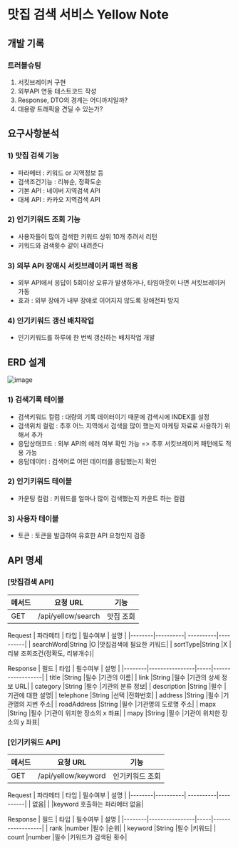 # 맛집 검색 서비스 Yellow Note

## 개발 기록
### 트러블슈팅
1) 서킷브레이커 구현
2) 외부API 연동 테스트코드 작성
3) Response, DTO의 경계는 어디까지일까?
4) 대용량 트래픽을 견딜 수 있는가?

## 요구사항분석
### 1) 맛집 검색 기능
- 파라메터 : 키워드 or 지역정보 등
- 검색조건기능 : 리뷰순, 정확도순
- 기본 API : 네이버 지역검색 API
- 대체 API : 카카오 지역검색 API

### 2) 인기키워드 조회 기능
- 사용자들이 많이 검색한 키워드 상위 10개 추려서 리턴
- 키워드와 검색횟수 같이 내려준다

### 3) 외부 API 장애시 서킷브레이커 패턴 적용
- 외부 API에서 응답이 5회이상 오류가 발생하거나, 타임아웃이 나면 서킷브레이커 가동
- 효과 : 외부 장애가 내부 장애로 이어지지 않도록 장애전파 방지

### 4) 인기키워드 갱신 배치작업
- 인기키워드를 하루에 한 번씩 갱신하는 배치작업 개발




## ERD 설계
![image](https://github.com/wwwkang8/yellow_note/assets/26863285/38e2f063-8876-4e00-8d5c-d3b4f56377e5)

### 1) 검색기록 테이블
- 검색키워드 컬럼 : 대량의 기록 데이터이기 때문에 검색시에 INDEX를 설정
- 검색위치 컬럼 : 추후 어느 지역에서 검색을 많이 했는지 마케팅 자료로 사용하기 위해서 추가
- 응답상태코드 : 외부 API의 에러 여부 확인 가능 => 추후 서킷브레이커 패턴에도 적용 가능
- 응답데이터 : 검색어로 어떤 데이터를 응답했는지 확인

### 2) 인기키워드 테이블
- 카운팅 컬럼 : 키워드를 얼마나 많이 검색했는지 카운트 하는 컬럼

### 3) 사용자 테이블
- 토큰 : 토큰을 발급하여 유효한 API 요청인지 검증

## API 명세
### [맛집검색 API]
| 메서드 | 요청 URL | 기능 |
|--------|-----------------| -----------|
| GET    |/api/yellow/search     | 맛집 조회   |

Request
| 파라메터 | 타입 | 필수여부 | 설명 |
|--------|----------| ----------|----------|
| searchWord|String    |O          |맛집검색에 필요한 키워드|
| sortType|String    |X          |리뷰 조회조건(정확도, 리뷰개수)|

Response
| 필드 | 타입 | 필수여부 | 설명 |
|--------|----------------|-----|------------------|
| title  |String    |필수  |기관의 이름|
| link  |String    |필수  |기관의 상세 정보 URL|
| category |String   |필수  |기관의 분류 정보|
| description |String |필수  |기관에 대한 설명|
| telephone |String |선택  |전화번호|
| address |String |필수  |기관명의 지번 주소|
| roadAddress |String |필수  |기관명의 도로명 주소|
| mapx |String |필수  |기관이 위치한 장소의 x 좌표|
| mapy |String |필수  |기관이 위치한 장소의 y 좌표|



### [인기키워드 API]
| 메서드 | 요청 URL | 기능 |
|--------|-----------------| -----------|
| GET    |/api/yellow/keyword     | 인기키워드 조회   |

Request
| 파라메터 | 타입 | 필수여부 | 설명 |
|--------|----------| ----------|----------|
| 없음|    |          |keyword 호출하는 파라메터 없음|


Response
| 필드 | 타입 | 필수여부 | 설명 |
|--------|----------------|-----|------------------|
| rank  |number    |필수  |순위|
| keyword |String   |필수  |키워드|
| count |number   |필수  |키워드가 검색된 횟수|























